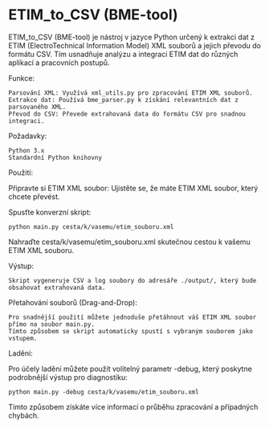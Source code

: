 # ETIM_to_CSV (BME-tool)

ETIM_to_CSV (BME-tool) je nástroj v jazyce Python určený k extrakci dat z ETIM (ElectroTechnical Information Model) XML souborů a jejich převodu do formátu CSV.
Tím usnadňuje analýzu a integraci ETIM dat do různých aplikací a pracovních postupů.

Funkce:

    Parsování XML: Využívá xml_utils.py pro zpracování ETIM XML souborů.
    Extrakce dat: Používá bme_parser.py k získání relevantních dat z parsovaného XML.
    Převod do CSV: Převede extrahovaná data do formátu CSV pro snadnou integraci.

Požadavky:

    Python 3.x
    Standardní Python knihovny

Použití:

Připravte si ETIM XML soubor: Ujistěte se, že máte ETIM XML soubor, který chcete převést.

Spusťte konverzní skript:

    python main.py cesta/k/vasemu/etim_souboru.xml

Nahraďte cesta/k/vasemu/etim_souboru.xml skutečnou cestou k vašemu ETIM XML souboru.

Výstup:

    Skript vygeneruje CSV a log soubory do adresáře ./output/, který bude obsahovat extrahovaná data.

Přetahování souborů (Drag-and-Drop):

    Pro snadnější použití můžete jednoduše přetáhnout váš ETIM XML soubor přímo na soubor main.py.
    Tímto způsobem se skript automaticky spustí s vybraným souborem jako vstupem.

Ladění:

Pro účely ladění můžete použít volitelný parametr -debug, který poskytne podrobnější výstup pro diagnostiku:

    python main.py -debug cesta/k/vasemu/etim_souboru.xml

Tímto způsobem získáte více informací o průběhu zpracování a případných chybách.
